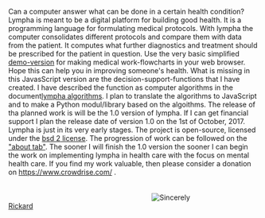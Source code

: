 

<script>
document.getElementById( "indexsmall").style.backgroundColor="#EFAB00";
document.getElementById( "indextext").style.color="#000000";
document.getElementById( "index").className="menu2active";
</script>
Can a computer answer what can be done in a certain health condition? <span class="sc">Lympha</span> is meant to be a digital platform for building good health. It is a programming language for formulating medical protocols. With <span class="sc">lympha</span> the computer consolidates different protocols and compare them with data from the patient. It computes what further diagnostics and treatment should be prescribed for the patient in question. Use the very basic simplified <a href="http://rickardhultgren.github.io/lympha/demo">demo-version</a> for making medical work-flowcharts in your web browser. Hope this can help you in improving someone's health. What is missing in this JavasScript version are the decision-support-functions that I have created. I have described the function as computer algorithms in the document<a href="https://github.com/RickardHultgren/lympha/blob/master/LYMPHA_algorithm.0.1.pdf"><span>lympha</span> algorithms</a>. I plan to translate the algorithms to JavaScript and to make a Python modul/library based on the algoithms. The release of tha planned work is will be the 1.0 version of <span class="sc">lympha</span>. If I can get financial support I plan the release date of version 1.0 on the 1st of October, 2017. <span class="sc">Lympha</span> is just in its very early stages. The project is open-source, licensed under the <a href="http://opensource.org/licenses/BSD-2-Clause"><span class="sc">bsd 2</span> license</a>. The progression of work can be followed on the <a href="about.md">"about tab"</a>. The sooner I will finish the 1.0 version the sooner I can begin the work on implementing <span class="sc">lympha</span> in health care with the focus on mental health care. If you find my work valuable, then please consider a donation on https://www.crowdrise.com/ .
<br><br><br>
<a href="https://github.com/RickardHultgren"><img src="https://avatars3.githubusercontent.com/u/16224494?v=3&s=80" style="float:left;margin-left:30vw;" /></a>Sincerely<br><a href="https://github.com/RickardHultgren">Rickard</a>
<br> <br> <br>
